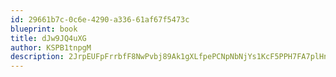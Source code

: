 ```yaml
---
id: 29661b7c-0c6e-4290-a336-61af67f5473c
blueprint: book
title: dJw9JQ4uXG
author: KSPB1tnpgM
description: 2JrpEUFpFrrbfF8NwPvbj89Ak1gXLfpePCNpNbNjYs1KcF5PPH7FA7plHn6Wec2vzvRRj3Jl9zu58zQfsfUIdW8jxyR9NDMlfwZI
---
```


